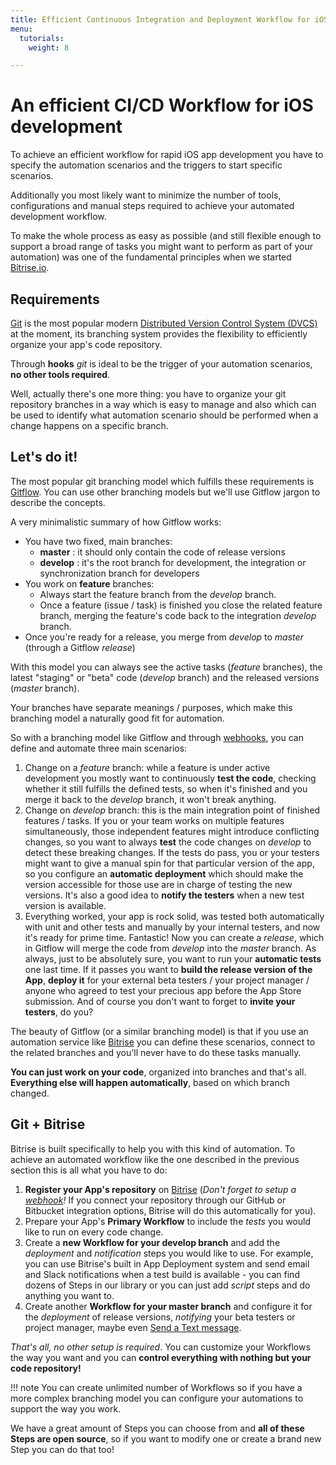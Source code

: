 ```yaml
---
title: Efficient Continuous Integration and Deployment Workflow for iOS development
menu:
  tutorials:
    weight: 8

---
```

# An efficient CI/CD Workflow for iOS development

To achieve an efficient workflow for rapid iOS app development you have to specify the
automation scenarios and the triggers to start specific scenarios.

Additionally you most likely want to minimize the number of tools, configurations and
manual steps required to achieve your automated development workflow.

To make the whole process as easy as possible (and still flexible enough to support a
broad range of tasks you might want to perform as part of your automation) was one of
the fundamental principles when we started [Bitrise.io](https://www.bitrise.io/).


## Requirements

[Git](http://git-scm.com/) is the most popular modern
[Distributed Version Control System (DVCS)](http://en.wikipedia.org/wiki/Distributed_revision_control) at the moment,
its branching system provides the flexibility to efficiently organize your app's code repository.

Through **hooks** *git* is ideal to be the trigger of your automation scenarios, **no other tools required**.

Well, actually there's one more thing: you have to organize your git repository
branches in a way which is easy to manage and also which can be used to identify
what automation scenario should be performed when a change happens on a specific branch.


## Let's do it!

The most popular git branching model which fulfills these requirements is
[Gitflow](http://nvie.com/posts/a-successful-git-branching-model/).
You can use other branching models but we'll use Gitflow jargon to describe the concepts.

A very minimalistic summary of how Gitflow works:

* You have two fixed, main branches:
    * **master** : it should only contain the code of release versions
    * **develop** : it's the root branch for development, the integration or synchronization branch for developers
* You work on **feature** branches:
    * Always start the feature branch from the *develop* branch.
    * Once a feature (issue / task) is finished you close the related feature branch, merging
      the feature's code back to the integration *develop* branch.
* Once you're ready for a release, you merge from *develop* to *master* (through a Gitflow *release*)

With this model you can always see the active tasks (*feature* branches), the latest "staging" or "beta" code (*develop* branch) and the released versions (*master* branch).

Your branches have separate meanings / purposes, which make this branching model a naturally good fit for automation.

So with a branching model like Gitflow and through [webhooks](/webhooks/),
you can define and automate three main scenarios:

1. Change on a *feature* branch: while a feature is under active development you mostly
   want to continuously **test the code**, checking whether it still fulfills
   the defined tests, so when it's finished and you merge it back to the *develop* branch,
   it won't break anything.
1. Change on *develop* branch: this is the main integration point of finished features / tasks.
   If you or your team works on multiple features simultaneously, those independent features might introduce
   conflicting changes, so you want to always **test** the code changes on *develop* to detect these breaking changes.
   If the tests do pass, you or your testers might want to give a manual spin for that particular version
   of the app, so you configure an **automatic deployment** which should make the version accessible
   for those use are in charge of testing the new versions.
   It's also a good idea to **notify the testers** when a new test version is available.
1. Everything worked, your app is rock solid, was tested both automatically with unit and other tests
   and manually by your internal testers, and now it's ready for prime time.
   Fantastic! Now you can create a *release*, which in Gitflow will merge the code from *develop* into
   the *master* branch. As always, just to be absolutely sure, you want to run
   your **automatic tests** one last time.
   If it passes you want to **build the release version of the App**,
   **deploy it** for your external beta testers / your project manager / anyone who agreed
   to test your precious app before the App Store submission.
   And of course you don't want to forget to **invite your testers**, do you?

The beauty of Gitflow (or a similar branching model) is that if you use an automation service
like [Bitrise](https://www.bitrise.io/) you can define these scenarios,
connect to the related branches and you'll never have to do these tasks manually.

__You can just work on your code__, organized into branches and that's all.
__Everything else will happen automatically__, based on which branch changed.


## Git + Bitrise

Bitrise is built specifically to help you with this kind of automation.
To achieve an automated workflow like the one described in the previous section this is all what you have to do:

1. **Register your App's repository** on [Bitrise](https://www.bitrise.io/)
   (*Don't forget to setup a [webhook](/webhooks/)!* If you connect your repository through
   our GitHub or Bitbucket integration options, Bitrise will do this automatically for you).
1. Prepare your App's **Primary Workflow** to include the *tests* you would like to run on every code change.
1. Create a **new Workflow for your develop branch** and add the *deployment*
   and *notification* steps you would like to use.
   For example, you can use Bitrise's built in App Deployment system
   and send email and Slack notifications when a test build is available -
   you can find dozens of Steps in our library or you can just add *script* steps
   and do anything you want to.
1. Create another **Workflow for your master branch** and configure it for
   the *deployment* of release versions, *notifying* your beta testers or project manager,
   maybe even [Send a Text message](https://github.com/bitrise-io/steps-sms-text-message).

*That's all, no other setup is required*.
You can customize your Workflows the way you want and you can
**control everything with nothing but your code repository!**

!!! note
    You can create unlimited number of Workflows
    so if you have a more complex branching model
    you can configure your automations to support the way you work.

We have a great amount of Steps you can choose from
and **all of these Steps are open source**,
so if you want to modify one or create a brand new Step you can do that too!